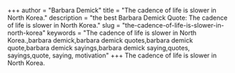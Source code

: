 +++
author = "Barbara Demick"
title = "The cadence of life is slower in North Korea."
description = "the best Barbara Demick Quote: The cadence of life is slower in North Korea."
slug = "the-cadence-of-life-is-slower-in-north-korea"
keywords = "The cadence of life is slower in North Korea.,barbara demick,barbara demick quotes,barbara demick quote,barbara demick sayings,barbara demick saying,quotes, sayings,quote, saying, motivation"
+++
The cadence of life is slower in North Korea.
